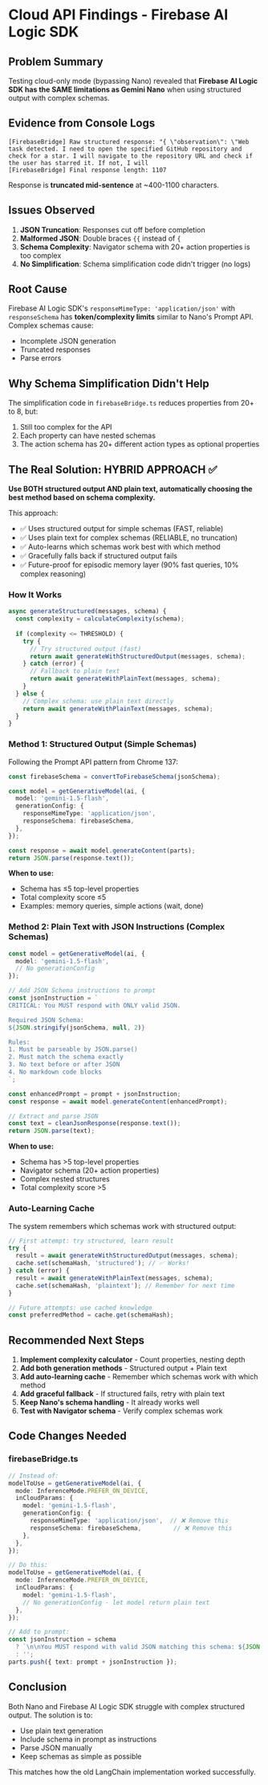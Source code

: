 # Cloud API Findings - Firebase AI Logic SDK

## Problem Summary

Testing cloud-only mode (bypassing Nano) revealed that **Firebase AI Logic SDK has the SAME limitations as Gemini Nano** when using structured output with complex schemas.

## Evidence from Console Logs

```
[FirebaseBridge] Raw structured response: "{ \"observation\": \"Web task detected. I need to open the specified GitHub repository and check for a star. I will navigate to the repository URL and check if the user has starred it. If not, I will
[FirebaseBridge] Final response length: 1107
```

Response is **truncated mid-sentence** at ~400-1100 characters.

## Issues Observed

1. **JSON Truncation**: Responses cut off before completion
2. **Malformed JSON**: Double braces `{{` instead of `{`
3. **Schema Complexity**: Navigator schema with 20+ action properties is too complex
4. **No Simplification**: Schema simplification code didn't trigger (no logs)

## Root Cause

Firebase AI Logic SDK's `responseMimeType: 'application/json'` with `responseSchema` has **token/complexity limits** similar to Nano's Prompt API. Complex schemas cause:
- Incomplete JSON generation
- Truncated responses
- Parse errors

## Why Schema Simplification Didn't Help

The simplification code in `firebaseBridge.ts` reduces properties from 20+ to 8, but:
1. Still too complex for the API
2. Each property can have nested schemas
3. The action schema has 20+ different action types as optional properties

## The Real Solution: HYBRID APPROACH ✅

**Use BOTH structured output AND plain text, automatically choosing the best method based on schema complexity.**

This approach:
- ✅ Uses structured output for simple schemas (FAST, reliable)
- ✅ Uses plain text for complex schemas (RELIABLE, no truncation)
- ✅ Auto-learns which schemas work best with which method
- ✅ Gracefully falls back if structured output fails
- ✅ Future-proof for episodic memory layer (90% fast queries, 10% complex reasoning)

### How It Works

```typescript
async generateStructured(messages, schema) {
  const complexity = calculateComplexity(schema);
  
  if (complexity <= THRESHOLD) {
    try {
      // Try structured output (fast)
      return await generateWithStructuredOutput(messages, schema);
    } catch (error) {
      // Fallback to plain text
      return await generateWithPlainText(messages, schema);
    }
  } else {
    // Complex schema: use plain text directly
    return await generateWithPlainText(messages, schema);
  }
}
```

### Method 1: Structured Output (Simple Schemas)
Following the Prompt API pattern from Chrome 137:
```typescript
const firebaseSchema = convertToFirebaseSchema(jsonSchema);

const model = getGenerativeModel(ai, {
  model: 'gemini-1.5-flash',
  generationConfig: {
    responseMimeType: 'application/json',
    responseSchema: firebaseSchema,
  },
});

const response = await model.generateContent(parts);
return JSON.parse(response.text());
```

**When to use:**
- Schema has ≤5 top-level properties
- Total complexity score ≤5
- Examples: memory queries, simple actions (wait, done)

### Method 2: Plain Text with JSON Instructions (Complex Schemas)
```typescript
const model = getGenerativeModel(ai, {
  model: 'gemini-1.5-flash',
  // No generationConfig
});

// Add JSON Schema instructions to prompt
const jsonInstruction = `
CRITICAL: You MUST respond with ONLY valid JSON.

Required JSON Schema:
${JSON.stringify(jsonSchema, null, 2)}

Rules:
1. Must be parseable by JSON.parse()
2. Must match the schema exactly
3. No text before or after JSON
4. No markdown code blocks
`;

const enhancedPrompt = prompt + jsonInstruction;
const response = await model.generateContent(enhancedPrompt);

// Extract and parse JSON
const text = cleanJsonResponse(response.text());
return JSON.parse(text);
```

**When to use:**
- Schema has >5 top-level properties
- Navigator schema (20+ action properties)
- Complex nested structures
- Total complexity score >5

### Auto-Learning Cache

The system remembers which schemas work with structured output:

```typescript
// First attempt: try structured, learn result
try {
  result = await generateWithStructuredOutput(messages, schema);
  cache.set(schemaHash, 'structured'); // ✅ Works!
} catch (error) {
  result = await generateWithPlainText(messages, schema);
  cache.set(schemaHash, 'plaintext'); // Remember for next time
}

// Future attempts: use cached knowledge
const preferredMethod = cache.get(schemaHash);
```

## Recommended Next Steps

1. **Implement complexity calculator** - Count properties, nesting depth
2. **Add both generation methods** - Structured output + Plain text
3. **Add auto-learning cache** - Remember which schemas work with which method
4. **Add graceful fallback** - If structured fails, retry with plain text
5. **Keep Nano's schema handling** - It already works well
6. **Test with Navigator schema** - Verify complex schemas work

## Code Changes Needed

### firebaseBridge.ts
```typescript
// Instead of:
modelToUse = getGenerativeModel(ai, {
  mode: InferenceMode.PREFER_ON_DEVICE,
  inCloudParams: {
    model: 'gemini-1.5-flash',
    generationConfig: {
      responseMimeType: 'application/json',  // ❌ Remove this
      responseSchema: firebaseSchema,         // ❌ Remove this
    },
  },
});

// Do this:
modelToUse = getGenerativeModel(ai, {
  mode: InferenceMode.PREFER_ON_DEVICE,
  inCloudParams: {
    model: 'gemini-1.5-flash',
    // No generationConfig - let model return plain text
  },
});

// Add to prompt:
const jsonInstruction = schema 
  ? `\n\nYou MUST respond with valid JSON matching this schema: ${JSON.stringify(schema)}`
  : '';
parts.push({ text: prompt + jsonInstruction });
```

## Conclusion

Both Nano and Firebase AI Logic SDK struggle with complex structured output. The solution is to:
- Use plain text generation
- Include schema in prompt as instructions
- Parse JSON manually
- Keep schemas as simple as possible

This matches how the old LangChain implementation worked successfully.
